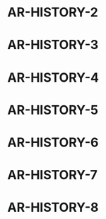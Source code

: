 # AR-HISTORY-2
# AR-HISTORY-3
# AR-HISTORY-4
# AR-HISTORY-5
# AR-HISTORY-6
# AR-HISTORY-7
# AR-HISTORY-8
